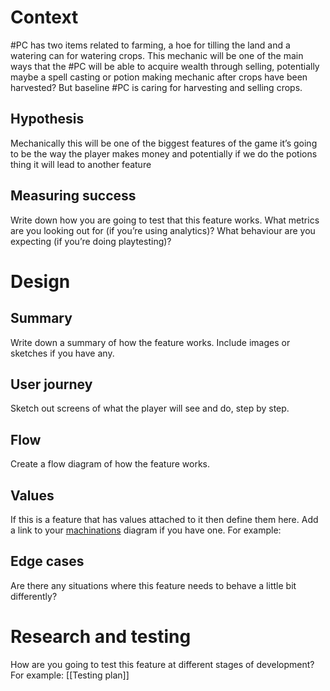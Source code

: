# Context
#PC has two items related to farming, a hoe for tilling the land and a watering can for watering crops. This mechanic will be one of the main ways that the #PC will be able to acquire wealth through selling, potentially maybe a spell casting or potion making mechanic after crops have been harvested? But baseline #PC is caring for harvesting and selling crops.
## Hypothesis
Mechanically this will be one of the biggest features of the game it’s going to be the way the player makes money and potentially if we do the potions thing it will lead to another feature

## Measuring success
Write down how you are going to test that this feature works. What metrics are you looking out for (if you’re using analytics)? What behaviour are you expecting (if you’re doing playtesting)?
# Design
## Summary
Write down a summary of how the feature works. Include images or sketches if you have any.
## User journey
Sketch out screens of what the player will see and do, step by step.
## Flow
Create a flow diagram of how the feature works.
## Values
If this is a feature that has values attached to it then define them here.
Add a link to your [machinations](https://machinations.io/) diagram if you have one.
For example:
## Edge cases
Are there any situations where this feature needs to behave a little bit differently?
# Research and testing
How are you going to test this feature at different stages of development?
For example:
[[Testing plan]]